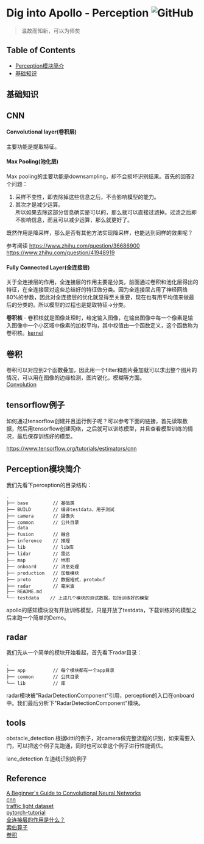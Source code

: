 # Dig into Apollo - Perception ![GitHub](https://img.shields.io/github/license/daohu527/Dig-into-Apollo.svg?style=popout)

> 温故而知新，可以为师矣


## Table of Contents
- [Perception模块简介](#introduction)
- [基础知识](#base)


## 基础知识

## CNN

#### Convolutional layer(卷积层)
主要功能是提取特征。  



#### Max Pooling(池化层)
Max pooling的主要功能是downsampling，却不会损坏识别结果。首先的回答2个问题：  
1. 采样不变性，即去除掉这些信息之后，不会影响模型的能力。  
2. 其次才是减少运算。  
所以如果去除这部分信息确实是可以的，那么就可以直接过滤掉。过滤之后即不影响信息，而且可以减少运算，那么就更好了。  

既然作用是降采样，那么是否有其他方法实现降采样，也能达到同样的效果呢？  

参考阅读
https://www.zhihu.com/question/36686900  
https://www.zhihu.com/question/41948919  



#### Fully Connected Layer(全连接层)

关于全连接层的作用，全连接层的作用主要是分类，前面通过卷积和池化层得出的特征，在全连接层对这些总结好的特征做分类。因为全连接层占用了神经网络80%的参数，因此对全连接层的优化就显得至关重要，现在也有用平均值来做最后的分类的。所以模型的过程也是提取特征->分类。  

**卷积核** - 卷积核就是图像处理时，给定输入图像，在输出图像中每一个像素是输入图像中一个小区域中像素的加权平均，其中权值由一个函数定义，这个函数称为卷积核。[kernel](https://en.wikipedia.org/wiki/Kernel_(image_processing))  


## 卷积
卷积可以对应到2个函数叠加，因此用一个filter和图片叠加就可以求出整个图片的情况，可以用在图像的边缘检测，图片锐化，模糊等方面。  
[Convolution](https://en.wikipedia.org/wiki/Convolution)  



## tensorflow例子

如何通过tensorflow创建并且运行例子呢？可以参考下面的链接，首先读取数据，然后用tensorflow创建网络，之后就可以训练模型，并且查看模型训练的情况，最后保存训练好的模型。  

https://www.tensorflow.org/tutorials/estimators/cnn  


<a name="introduction" />

## Perception模块简介

我们先看下perception的目录结构：  
```
.
├── base         // 基础类
├── BUILD        // 编译testdata，用于测试
├── camera       // 摄像头
├── common       // 公共目录
├── data
├── fusion       // 融合
├── inference    // 推理
├── lib          // lib库
├── lidar        // 雷达
├── map          // 地图
├── onboard      // 消息处理
├── production   // 加载模块
├── proto        // 数据格式，protobuf
├── radar        // 毫米波
├── README.md
└── testdata    // 上述几个模块的测试数据，包括训练好的模型
```
apollo的感知模块没有开放训练模型，只是开放了testdata，下载训练好的模型之后来跑一个简单的Demo。  

## radar
我们先从一个简单的模块开始看起，首先看下radar目录：  
```
.
├── app          // 每个模块都有一个app目录
├── common       // 公共目录
└── lib          // 库
```




radar模块被"RadarDetectionComponent"引用，perception的入口在onboard中。我们最后分析下"RadarDetectionComponent"模块。  


## tools
obstacle_detection 根据kitti的例子，对camera做完整流程的识别，如果需要入门，可以把这个例子先跑通，同时也可以拿这个例子进行性能调优。  

lane_detection 车道线识别的例子


## Reference
[A Beginner's Guide to Convolutional Neural Networks](https://skymind.ai/wiki/convolutional-network)  
[cnn](https://cs231n.github.io/convolutional-networks/)  
[traffic light dataset](https://hci.iwr.uni-heidelberg.de/node/6132/download/3d66608cfb112934ef40175e9a20c81f)  
[pytorch-tutorial](https://github.com/yunjey/pytorch-tutorial)  
[全连接层的作用是什么？](https://www.zhihu.com/question/41037974)  
[索伯算子](https://zh.wikipedia.org/wiki/%E7%B4%A2%E8%B2%9D%E7%88%BE%E7%AE%97%E5%AD%90)  
[卷积](https://zh.wikipedia.org/wiki/%E5%8D%B7%E7%A7%AF)  

